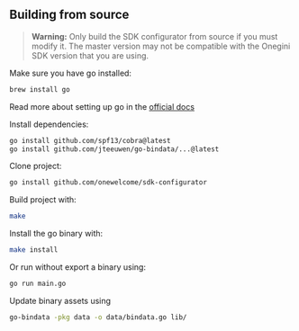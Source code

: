 ## Building from source

>**Warning:** Only build the SDK configurator from source if you must modify it. The master version may not be compatible with the Onegini SDK version that you 
are using.

Make sure you have go installed:
```sh
brew install go
```

Read more about setting up go in the [official docs](https://golang.org/doc/install)

Install dependencies:
```sh
go install github.com/spf13/cobra@latest
go install github.com/jteeuwen/go-bindata/...@latest
```

Clone project:
```sh
go install github.com/onewelcome/sdk-configurator
```

Build project with:
```sh
make
```

Install the go binary with:
```sh
make install
```

Or run without export a binary using:
```sh
go run main.go
```

Update binary assets using
```sh
go-bindata -pkg data -o data/bindata.go lib/
```